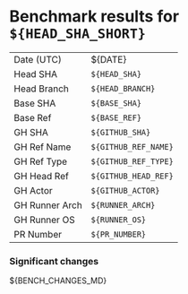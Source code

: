 # Benchmark results for `${HEAD_SHA_SHORT}`

|                |                      |
| -------------- | -------------------- |
| Date (UTC)     | ${DATE}              |
| Head SHA       | `${HEAD_SHA}`        |
| Head Branch    | `${HEAD_BRANCH}`     |
| Base SHA       | `${BASE_SHA}`        |
| Base Ref       | `${BASE_REF}`        |
| GH SHA         | `${GITHUB_SHA}`      |
| GH Ref Name    | `${GITHUB_REF_NAME}` |
| GH Ref Type    | `${GITHUB_REF_TYPE}` |
| GH Head Ref    | `${GITHUB_HEAD_REF}` |
| GH Actor       | `${GITHUB_ACTOR}`    |
| GH Runner Arch | `${RUNNER_ARCH}`     |
| GH Runner OS   | `${RUNNER_OS}`       |
| PR Number      | `${PR_NUMBER}`       |


### Significant changes

${BENCH_CHANGES_MD}
